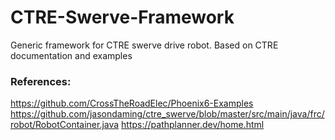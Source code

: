 # CTRE-Swerve-Framework
Generic framework for CTRE swerve drive robot. Based on CTRE documentation and examples 

### References:
https://github.com/CrossTheRoadElec/Phoenix6-Examples
https://github.com/jasondaming/ctre_swerve/blob/master/src/main/java/frc/robot/RobotContainer.java
https://pathplanner.dev/home.html

